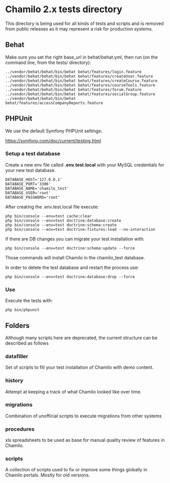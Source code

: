 # Chamilo 2.x tests directory

This directory is being used for all kinds of tests and scripts and is removed from
public releases as it may represent a risk for production systems.

## Behat

Make sure you set the right base_url in behat/behat.yml, then run (on the command
line, from the tests/ directory):
```
../vendor/behat/behat/bin/behat behat/features/login.feature
../vendor/behat/behat/bin/behat behat/features/createUser.feature
../vendor/behat/behat/bin/behat behat/features/createCourse.feature
../vendor/behat/behat/bin/behat behat/features/courseTools.feature
../vendor/behat/behat/bin/behat behat/features/forum.feature
../vendor/behat/behat/bin/behat behat/features/socialGroup.feature
../vendor/behat/behat/bin/behat behat/features/accessCompanyReports.feature
```

## PHPUnit

We use the default Symfony PHPUnit settings:

https://symfony.com/doc/current/testing.html

### Setup a test database

Create a new env file called **.env.test.local** with your MySQL credentials for your new test database.

```
DATABASE_HOST='127.0.0.1'
DATABASE_PORT='3306'
DATABASE_NAME='chamilo_test'
DATABASE_USER='root'
DATABASE_PASSWORD='root'
```

After creating the .env.test.local file execute:

```
php bin/console --env=test cache:clear
php bin/console --env=test doctrine:database:create
php bin/console --env=test doctrine:schema:create
php bin/console --env=test doctrine:fixtures:load --no-interaction
```

If there are DB changes you can migrate your test installation with:

`php bin/console --env=test doctrine:schema:update --force`

Those commands will install Chamilo in the chamilo_test database.

In order to delete the test database and restart the process use:

`php bin/console --env=test doctrine:database:drop --force`

### Use
Execute the tests with:

`php bin/phpunit`


## Folders

Although many scripts here are deprecated, the current structure can be
 described as follows

### datafiller

Set of scripts to fill your test installation of Chamilo with demo content.

### history

Attempt at keeping a track of what Chamilo looked like over time.

### migrations

Combination of unofficial scripts to execute migrations from other systems

### procedures

xls spreadsheets to be used as base for manual quality review of features in
Chamilo.

### scripts

A collection of scripts used to fix or improve some things globally in Chamilo
portals. Mostly for old versions.
